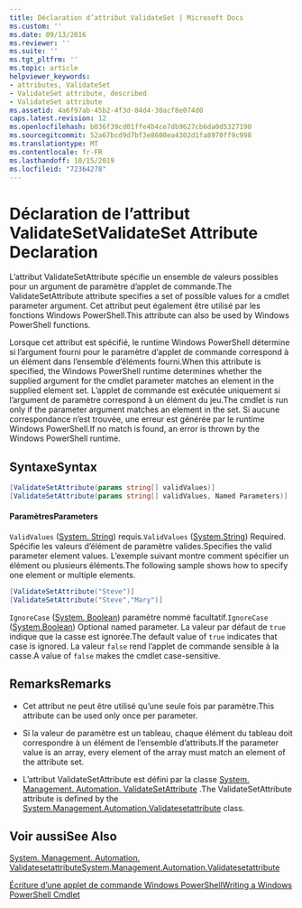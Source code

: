 ```yaml
---
title: Déclaration d’attribut ValidateSet | Microsoft Docs
ms.custom: ''
ms.date: 09/13/2016
ms.reviewer: ''
ms.suite: ''
ms.tgt_pltfrm: ''
ms.topic: article
helpviewer_keywords:
- attributes, ValidateSet
- ValidateSet attribute, described
- ValidateSet attribute
ms.assetid: 4a6f97ab-45b2-4f3d-84d4-30acf8e074d0
caps.latest.revision: 12
ms.openlocfilehash: b036f39cd01ffe4b4ce7db9627cb6da0d5327190
ms.sourcegitcommit: 52a67bcd9d7bf3e8600ea4302d1fa8970ff9c998
ms.translationtype: MT
ms.contentlocale: fr-FR
ms.lasthandoff: 10/15/2019
ms.locfileid: "72364278"
---
```

# <a name="validateset-attribute-declaration"></a><span data-ttu-id="df21b-102">Déclaration de l’attribut ValidateSet</span><span class="sxs-lookup"><span data-stu-id="df21b-102">ValidateSet Attribute Declaration</span></span>

<span data-ttu-id="df21b-103">L’attribut ValidateSetAttribute spécifie un ensemble de valeurs possibles pour un argument de paramètre d’applet de commande.</span><span class="sxs-lookup"><span data-stu-id="df21b-103">The ValidateSetAttribute attribute specifies a set of possible values for a cmdlet parameter argument.</span></span> <span data-ttu-id="df21b-104">Cet attribut peut également être utilisé par les fonctions Windows PowerShell.</span><span class="sxs-lookup"><span data-stu-id="df21b-104">This attribute can also be used by Windows PowerShell functions.</span></span>

<span data-ttu-id="df21b-105">Lorsque cet attribut est spécifié, le runtime Windows PowerShell détermine si l’argument fourni pour le paramètre d’applet de commande correspond à un élément dans l’ensemble d’éléments fourni.</span><span class="sxs-lookup"><span data-stu-id="df21b-105">When this attribute is specified, the Windows PowerShell runtime determines whether the supplied argument for the cmdlet parameter matches an element in the supplied element set.</span></span> <span data-ttu-id="df21b-106">L’applet de commande est exécutée uniquement si l’argument de paramètre correspond à un élément du jeu.</span><span class="sxs-lookup"><span data-stu-id="df21b-106">The cmdlet is run only if the parameter argument matches an element in the set.</span></span> <span data-ttu-id="df21b-107">Si aucune correspondance n’est trouvée, une erreur est générée par le runtime Windows PowerShell.</span><span class="sxs-lookup"><span data-stu-id="df21b-107">If no match is found, an error is thrown by the Windows PowerShell runtime.</span></span>

## <a name="syntax"></a><span data-ttu-id="df21b-108">Syntaxe</span><span class="sxs-lookup"><span data-stu-id="df21b-108">Syntax</span></span>

```csharp
[ValidateSetAttribute(params string[] validValues)]
[ValidateSetAttribute(params string[] validValues, Named Parameters)]
```

#### <a name="parameters"></a><span data-ttu-id="df21b-109">Paramètres</span><span class="sxs-lookup"><span data-stu-id="df21b-109">Parameters</span></span>

<span data-ttu-id="df21b-110">`ValidValues` ([System. String](/dotnet/api/System.String)) requis.</span><span class="sxs-lookup"><span data-stu-id="df21b-110">`ValidValues` ([System.String](/dotnet/api/System.String)) Required.</span></span> <span data-ttu-id="df21b-111">Spécifie les valeurs d’élément de paramètre valides.</span><span class="sxs-lookup"><span data-stu-id="df21b-111">Specifies the valid parameter element values.</span></span> <span data-ttu-id="df21b-112">L’exemple suivant montre comment spécifier un élément ou plusieurs éléments.</span><span class="sxs-lookup"><span data-stu-id="df21b-112">The following sample shows how to specify one element or multiple elements.</span></span>

```csharp
[ValidateSetAttribute("Steve")]
[ValidateSetAttribute("Steve","Mary")]
```

<span data-ttu-id="df21b-113">`IgnoreCase` ([System. Boolean](/dotnet/api/System.Boolean)) paramètre nommé facultatif.</span><span class="sxs-lookup"><span data-stu-id="df21b-113">`IgnoreCase` ([System.Boolean](/dotnet/api/System.Boolean)) Optional named parameter.</span></span> <span data-ttu-id="df21b-114">La valeur par défaut de `true` indique que la casse est ignorée.</span><span class="sxs-lookup"><span data-stu-id="df21b-114">The default value of `true` indicates that case is ignored.</span></span> <span data-ttu-id="df21b-115">La valeur `false` rend l’applet de commande sensible à la casse.</span><span class="sxs-lookup"><span data-stu-id="df21b-115">A value of `false` makes the cmdlet case-sensitive.</span></span>

## <a name="remarks"></a><span data-ttu-id="df21b-116">Remarks</span><span class="sxs-lookup"><span data-stu-id="df21b-116">Remarks</span></span>

- <span data-ttu-id="df21b-117">Cet attribut ne peut être utilisé qu’une seule fois par paramètre.</span><span class="sxs-lookup"><span data-stu-id="df21b-117">This attribute can be used only once per parameter.</span></span>

- <span data-ttu-id="df21b-118">Si la valeur de paramètre est un tableau, chaque élément du tableau doit correspondre à un élément de l’ensemble d’attributs.</span><span class="sxs-lookup"><span data-stu-id="df21b-118">If the parameter value is an array, every element of the array must match an element of the attribute set.</span></span>

- <span data-ttu-id="df21b-119">L’attribut ValidateSetAttribute est défini par la classe [System. Management. Automation. ValidateSetAttribute](/dotnet/api/System.Management.Automation.ValidateSetAttribute) .</span><span class="sxs-lookup"><span data-stu-id="df21b-119">The ValidateSetAttribute attribute is defined by the [System.Management.Automation.Validatesetattribute](/dotnet/api/System.Management.Automation.ValidateSetAttribute) class.</span></span>

## <a name="see-also"></a><span data-ttu-id="df21b-120">Voir aussi</span><span class="sxs-lookup"><span data-stu-id="df21b-120">See Also</span></span>

[<span data-ttu-id="df21b-121">System. Management. Automation. Validatesetattribute</span><span class="sxs-lookup"><span data-stu-id="df21b-121">System.Management.Automation.Validatesetattribute</span></span>](/dotnet/api/System.Management.Automation.ValidateSetAttribute)

[<span data-ttu-id="df21b-122">Écriture d’une applet de commande Windows PowerShell</span><span class="sxs-lookup"><span data-stu-id="df21b-122">Writing a Windows PowerShell Cmdlet</span></span>](./writing-a-windows-powershell-cmdlet.md)
